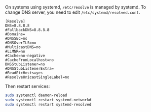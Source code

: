 On systems using systemd, `/etc/resolve` is managed by systemd. To change DNS server, you need to edit `/etc/systemd/resolved.conf`.


```
[Resolve]
DNS=8.8.8.8
#FallbackDNS=8.8.8.8
#Domains=
#DNSSEC=no
#DNSOverTLS=no
#MulticastDNS=no
#LLMNR=no
#Cache=no-negative
#CacheFromLocalhost=no
DNSStubListener=no
#DNSStubListenerExtra=
#ReadEtcHosts=yes
#ResolveUnicastSingleLabel=no
```

Then restart services:

```sh
sudo systemctl daemon-reload
sudo systemctl restart systemd-networkd
sudo systemctl restart systemd-resolved
```
